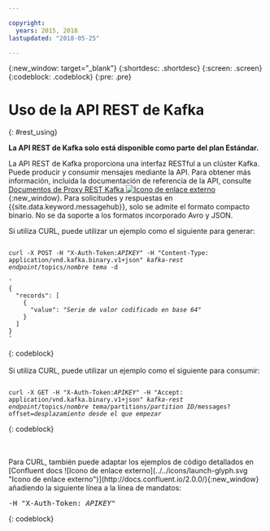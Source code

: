 ```yaml
---

copyright:
  years: 2015, 2018
lastupdated: "2018-05-25"

---
```


{:new_window: target="_blank"}
{:shortdesc: .shortdesc}
{:screen: .screen}
{:codeblock: .codeblock}
{:pre: .pre}

# Uso de la API REST de Kafka
{: #rest_using}

**La API REST de Kafka solo está disponible como parte del plan Estándar.**
<br/>

La API REST de Kafka proporciona una interfaz RESTful a
un clúster Kafka. Puede producir y consumir mensajes mediante la API. Para obtener más información, incluida la documentación de referencia de la API, consulte [Documentos de Proxy REST Kafka ![Icono de enlace externo](../../icons/launch-glyph.svg "Icono de enlace externo")](https://docs.confluent.io/2.0.0/kafka-rest/docs/index.html){:new_window}. Para solicitudes y respuestas en {{site.data.keyword.messagehub}}, solo se admite el
formato compacto binario. No se da soporte a los formatos incorporado Avro y JSON.

Si utiliza CURL, puede utilizar un ejemplo como el siguiente para generar:
<pre class="pre"><code>
curl -X POST -H "X-Auth-Token:<var class="keyword varname">APIKEY</var>" -H "Content-Type: application/vnd.kafka.binary.v1+json" <var class="keyword varname">kafka-rest endpoint</var>/topics/<var class="keyword varname">nombre tema</var> -d 

'
{
  "records": [
    {
      "value": "<var class="keyword varname">Serie de valor codificado en base 64</var>"
    }
  ]
}
'
</code></pre>
{: codeblock}
<br/>
<br/>
Si utiliza CURL, puede utilizar un ejemplo como el siguiente para consumir:
<pre class="pre"><code>
curl -X GET -H "X-Auth-Token:<var class="keyword varname">APIKEY</var>" -H "Accept: application/vnd.kafka.binary.v1+json" <var class="keyword varname">kafka-rest endpoint</var>/topics/<var class="keyword varname">nombre tema</var>/partitions/<var class="keyword varname">partition ID</var>/messages?offset=<var class="keyword varname">desplazamiento desde el que empezar</var>
</code></pre>
{: codeblock}

<br/>
<br/>
Para CURL, también puede adaptar los ejemplos de código detallados en [Confluent docs ![Icono de enlace externo](../../icons/launch-glyph.svg "Icono de enlace externo")](http://docs.confluent.io/2.0.0/){:new_window} añadiendo la siguiente línea a la línea de mandatos:
<pre class="pre">-H "X-Auth-Token: <var class="keyword varname">APIKEY</var>"</pre>
{: codeblock}


<!-- Comment from Andrew
basic introduction, definitely including health warning
-->

